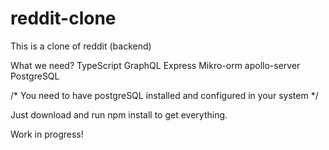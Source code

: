 # reddit-clone

This is a clone of reddit (backend)

What we need?
TypeScript
GraphQL
Express
Mikro-orm
apollo-server 
PostgreSQL

/* You need to have postgreSQL installed and configured in your system */

Just download and run npm install to get everything.

Work in progress!
